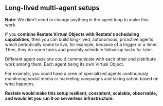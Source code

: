 ## Long-lived multi-agent setups

**Note:** We didn't need to change anything in the agent loop to make this work. 

If you **combine Restate Virtual Objects with Restate's scheduling capabilities**, then you can build long-lived, autonomous, proactive agents which periodically come to live, for example, because of a trigger or a timer. Then, they do some tasks and possibly schedule follow-up tasks for later. 

Different agent sessions could communicate with each other and distribute work among them. Each agent being its own Virtual Object.

For example, you could have a crew of specialized agents continuously monitoring social media or marketing campaigns and taking action based on what happens.

**Restate would make this setup resilient, consistent, scalable, observable, and would let you run it on serverless infrastructure.**
